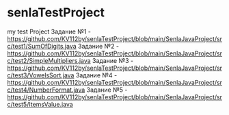 # senlaTestProject
my test Project
Задание №1 - 
https://github.com/KV112by/senlaTestProject/blob/main/SenlaJavaProject/src/test1/SumOfDigits.java
Задание №2 - 
https://github.com/KV112by/senlaTestProject/blob/main/SenlaJavaProject/src/test2/SimpleMultipliers.java
Задание №3 - 
https://github.com/KV112by/senlaTestProject/blob/main/SenlaJavaProject/src/test3/VowelsSort.java
Задание №4 - 
https://github.com/KV112by/senlaTestProject/blob/main/SenlaJavaProject/src/test4/NumberFormat.java
Задание №5 - 
https://github.com/KV112by/senlaTestProject/blob/main/SenlaJavaProject/src/test5/ItemsValue.java
